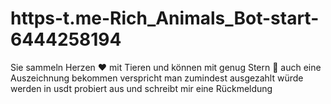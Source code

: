 # https-t.me-Rich_Animals_Bot-start-6444258194
Sie sammeln Herzen ❤️ mit Tieren und können mit genug Stern 🌟 auch eine Auszeichnung bekommen verspricht man zumindest ausgezahlt würde werden in usdt probiert aus und schreibt mir eine Rückmeldung 
